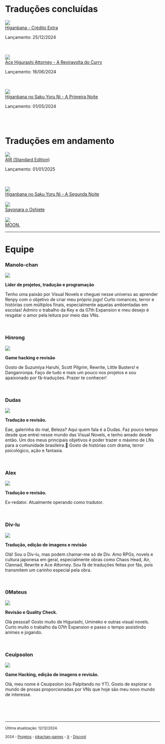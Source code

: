# Traduções concluídas

<a href="https://kikachangames.github.io/higanbana-extra/">
<img src="https://kikachangames.github.io/projetos/extrat.png">
<br/>
Higanbana - Crédito Extra</a>
<p>Lançamento: 25/12/2024</p>
<br/>
<br/>

<a href="https://kikachangames.github.io/Higurashi-Ace-Attorney-A-Reviravolta-do-Curry/">
<img src="https://kikachangames.github.io/projetos/ace.png">
<br/>
Ace Higurashi Attorney - A Reviravolta do Curry</a>
<p>Lançamento: 16/06/2024</p>
<br/>
<br/>

<a href="https://kikachangames.github.io/higanbana1-pt-br/">
<img src="https://kikachangames.github.io/air/higanbana.jpg">
<br/>
Higanbana no Saku Yoru Ni - A Primeira Noite</a>
<p>Lançamento: 01/05/2024</p>
<br/>
<br/>

# Traduções em andamento

<a href="https://kikachangames.github.io/air/">
<img src="https://kikachangames.github.io/higanbana1-pt-br/cover_air.jpg">
<br/>    
AIR (Standard Edition)</a>
<p>Lançamento: 01/01/2025</p>
<br/>
<br/>

<a href="https://kikachangames.github.io/higanbana2/">
<img src="https://kikachangames.github.io/projetos/00.jpg">
<br/>
Higanbana no Saku Yoru Ni - A Segunda Noite</a>
<br/>
<br/>

<a href="https://kikachangames.github.io/sayooshi/">
<img src="https://kikachangames.github.io/higanbana1-pt-br/cover_sayooshi.jpg">
<br/>
Sayonara o Oshiete</a>
<br/>
<br/>

<a href="https://kikachangames.github.io/moon/">
<img src="https://kikachangames.github.io/projetos/cover_moonp.jpg">
<br/>
MOON.</a>
<hr> 

# Equipe

<h3>Manolo-chan</h3>
<img src="https://kikachangames.github.io/air/manolo.png">
<p><b>Líder de projetos, tradução e programação</b></p>
<p>Tenho uma paixão por Visual Novels e cheguei nesse universo ao aprender Renpy com o objetivo de criar meu próprio jogo! Curto romances, terror e histórias com múltiplos finais, especialmente aquelas ambientadas em escolas! Admiro o trabalho da Key e da 07th Expansion e meu desejo é resgatar o amor pela leitura por meio das VNs.</p>
<br/>

<h3>Hinrong</h3>
<img src="https://kikachangames.github.io/air/hin.png">
<p><b>Game hacking e revisão</b></p>
<p>Gosto de Suzumiya Haruhi, Scott Pilgrim, Rewrite, Little Busters! e Danganronpa. Faço de tudo e mais um pouco nos projetos e sou apaixonado por fã-traduções. Prazer te conhecer!</p>
<br/>

<h3>Dudas</h3>
<img src="https://kikachangames.github.io/sayooshi/dudas.png">
<p><b>Tradução e revisão.</b></p>
<p>Eae, galerinha do mal, Beleza? Aqui quem fala é a Dudas. Faz pouco tempo desde que entrei nesse mundo das Visual Novels, e tenho amado desde então. Um dos meus principais objetivos é poder trazer o máximo de LNs para a comunidade brasileira.🙂 Gosto de histórias com drama, terror psicológico, ação e fantasia.</p>
<br/>

<h3>Alex</h3>
<img src="https://kikachangames.github.io/sayooshi/alex.png">
<p><b>Tradução e revisão.</b></p>
<p>Ex-redator. Atualmente operando como tradutor.</p>
<br/>

<h3>Div-lu</h3>
<img src="https://kikachangames.github.io/air/div.png">
<p><b>Tradução, edição de imagens e revisão</b></p> 
<p>Olá! Sou o Div-lu, mas podem chamar-me só de Div. Amo RPGs, novels e cultura japonesa em geral, especialmente obras como Chaos Head, Air, Clannad, Rewrite e Ace Attorney. Sou fã de traduções feitas por fãs, pois transmitem um carinho especial pela obra.</p>
<br/>

<h3>0Mateus</h3>
<img src="https://kikachangames.github.io/higanbana1-pt-br/mateus.png">
<p><b>Revisão e Quality Check.</b></p>
<p>Olá pessoal! Gosto muito de Higurashi, Umineko e outras visual novels. Curto muito o trabalho da 07th Expansion e passo o tempo assistindo animes e jogando.
</p>
<br/>

<h3>Ceuipsolon</h3>
<img src="https://kikachangames.github.io/higanbana1-pt-br/ceuipsolon.png">
<p><b>Game Hacking, edição de imagens e revisão.</b></p>
<p>Olá, meu nome é Ceuipsolon (ou Palpitando no YT). Gosto de explorar o mundo de prosas proporcionadas por VNs que hoje são meu novo mundo de interesse.</p>
<br/>


<br/>
<br/>
<hr>

<p><small>Última atualização: 12/12/2024.</small></p>
<p><small>2024 - <a href="https://kikachangames.github.io/projetos/">Projetos</a> - <a href="https://kikachan-games.itch.io/" target="_blank">kikachan-games</a> - <a href="https://twitter.com/kikachangames/" target="_blank">X</a> - <a href="https://discord.gg/jsm8yKtu2E" target="_blank">Discord</a></small></p>
